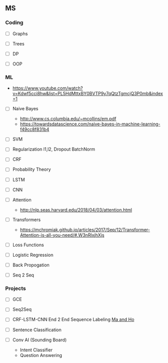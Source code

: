 ## MS 

### Coding
- [ ] Graphs
- [ ] Trees
- [ ] DP
- [ ] OOP 
 

### ML
  - https://www.youtube.com/watch?v=Kdwf5cci8hw&list=PL5HdMttxBY0BVTP9y7qQtzTgmcjQ3P0mb&index=1
- [ ] Naive Bayes
  - http://www.cs.columbia.edu/~mcollins/em.pdf
  - https://towardsdatascience.com/naive-bayes-in-machine-learning-f49cc8f831b4
- [ ] SVM
- [ ] Regularization l1,l2, Dropout BatchNorm
- [ ] CRF
- [ ] Probability Theory
- [ ] LSTM
- [ ] CNN
- [ ] Attention 
  - http://nlp.seas.harvard.edu/2018/04/03/attention.html
- [ ] Transformers
  - https://mchromiak.github.io/articles/2017/Sep/12/Transformer-Attention-is-all-you-need/#.W3nRlxjhXjs
- [ ] Loss Functions
- [ ] Logistic Regression
- [ ] Back Propogation
- [ ] Seq 2 Seq




### Projects
- [ ] GCE
- [ ] Seq2Seq
- [ ] CRF-LSTM-CNN 
      End 2 End Sequence Labeling [Ma and Ho](https://arxiv.org/pdf/1603.01354.pdf)
- [ ] Sentence Classification 

- [ ] Conv AI (Sounding Board)
  - Intent Classifier
  - Question Answering
  
